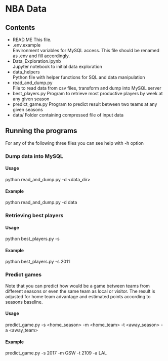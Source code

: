 # NBA Data

## Contents

- READ.ME 
  This file.
- .env.example  
  Environment variables for MySQL access. This file should be renamed as .env and fill accordingly.
- Data_Exploration.ipynb  
  Jupyter notebook to initial data exploration
- data_helpers  
  Python file with helper functions for SQL and data manipulation
- read_and_dump.py  
  File to read data from csv files, transform and dump into MySQL server
- best_players.py 
  Program to retrieve most productive players by week at any given season
- predict_game.py 
  Program to predict result between two teams at any given seasons
- data/ 
  Folder containing compressed file of input data
  
  
## Running the programs

For any of the following three files you can see help with -h option

### Dump data into MySQL
#### Usage  
python read_and_dump.py -d <data_dir>

#### Example  
python read_and_dump.py -d data

### Retrieving best players
#### Usage  
python best_players.py -s <season>

#### Example  
python best_players.py -s 2011

### Predict games
Note that you can predict how would be a game between teams from different seasons or even the same team as local or visitor.
The result is adjusted for home team advantage and estimated points according to seasons baseline.

#### Usage 
predict_game.py -s <home_season> -m <home_team> -t <away_season> -a <away_team>

#### Example  
predict_game.py -s 2017 -m GSW -t 2109 -a LAL

